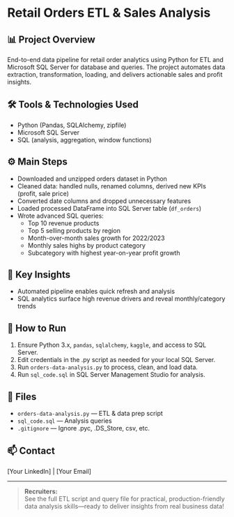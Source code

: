 # Retail Orders ETL & Sales Analysis

## 📊 Project Overview
End-to-end data pipeline for retail order analytics using Python for ETL and Microsoft SQL Server for database and queries. The project automates data extraction, transformation, loading, and delivers actionable sales and profit insights.

## 🛠 Tools & Technologies Used
- Python (Pandas, SQLAlchemy, zipfile)
- Microsoft SQL Server
- SQL (analysis, aggregation, window functions)

## ⚙️ Main Steps
- Downloaded and unzipped orders dataset in Python
- Cleaned data: handled nulls, renamed columns, derived new KPIs (profit, sale price)
- Converted date columns and dropped unnecessary features
- Loaded processed DataFrame into SQL Server table (`df_orders`)
- Wrote advanced SQL queries:
  - Top 10 revenue products
  - Top 5 selling products by region
  - Month-over-month sales growth for 2022/2023
  - Monthly sales highs by product category
  - Subcategory with highest year-on-year profit growth

## 🚀 Key Insights
- Automated pipeline enables quick refresh and analysis
- SQL analytics surface high revenue drivers and reveal monthly/category trends

## 🔗 How to Run
1. Ensure Python 3.x, `pandas`, `sqlalchemy`, `kaggle`, and access to SQL Server.
2. Edit credentials in the .py script as needed for your local SQL Server.
3. Run `orders-data-analysis.py` to process, clean, and load data.
4. Run `sql_code.sql` in SQL Server Management Studio for analysis.

## 📄 Files
- `orders-data-analysis.py` — ETL & data prep script
- `sql_code.sql` — Analysis queries
- `.gitignore` — Ignore .pyc, .DS_Store, csv, etc.

## 📫 Contact
[Your LinkedIn] | [Your Email]

---

> **Recruiters:**  
See the full ETL script and query file for practical, production-friendly data analysis skills—ready to deliver insights from real business data!
